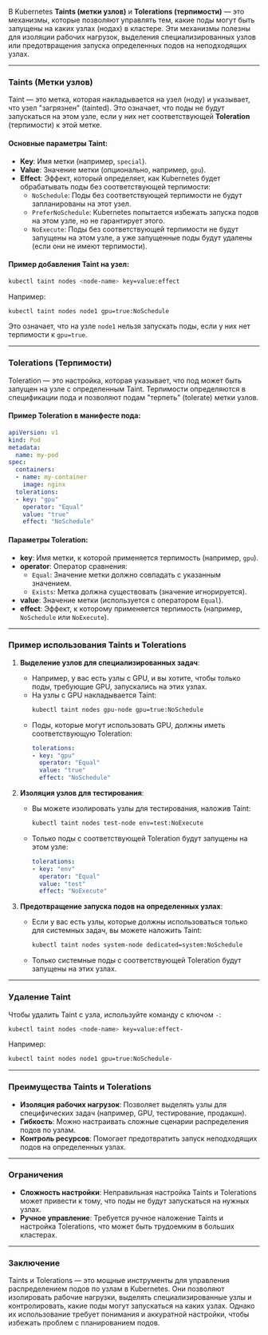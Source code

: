 В Kubernetes **Taints (метки узлов)** и **Tolerations (терпимости)** — это механизмы, которые позволяют управлять тем, какие поды могут быть запущены на каких узлах (нодах) в кластере. Эти механизмы полезны для изоляции рабочих нагрузок, выделения специализированных узлов или предотвращения запуска определенных подов на неподходящих узлах.

---

### **Taints (Метки узлов)**

Taint — это метка, которая накладывается на узел (ноду) и указывает, что узел "загрязнен" (tainted). Это означает, что поды не будут запускаться на этом узле, если у них нет соответствующей **Toleration** (терпимости) к этой метке.

#### Основные параметры Taint:
- **Key**: Имя метки (например, `special`).
- **Value**: Значение метки (опционально, например, `gpu`).
- **Effect**: Эффект, который определяет, как Kubernetes будет обрабатывать поды без соответствующей терпимости:
  - `NoSchedule`: Поды без соответствующей терпимости не будут запланированы на этот узел.
  - `PreferNoSchedule`: Kubernetes попытается избежать запуска подов на этом узле, но не гарантирует этого.
  - `NoExecute`: Поды без соответствующей терпимости не будут запущены на этом узле, а уже запущенные поды будут удалены (если они не имеют терпимости).

#### Пример добавления Taint на узел:
```bash
kubectl taint nodes <node-name> key=value:effect
```
Например:
```bash
kubectl taint nodes node1 gpu=true:NoSchedule
```
Это означает, что на узле `node1` нельзя запускать поды, если у них нет терпимости к `gpu=true`.

---

### **Tolerations (Терпимости)**

Toleration — это настройка, которая указывает, что под может быть запущен на узле с определенным Taint. Терпимости определяются в спецификации пода и позволяют подам "терпеть" (tolerate) метки узлов.

#### Пример Toleration в манифесте пода:
```yaml
apiVersion: v1
kind: Pod
metadata:
  name: my-pod
spec:
  containers:
  - name: my-container
    image: nginx
  tolerations:
  - key: "gpu"
    operator: "Equal"
    value: "true"
    effect: "NoSchedule"
```

#### Параметры Toleration:
- **key**: Имя метки, к которой применяется терпимость (например, `gpu`).
- **operator**: Оператор сравнения:
  - `Equal`: Значение метки должно совпадать с указанным значением.
  - `Exists`: Метка должна существовать (значение игнорируется).
- **value**: Значение метки (используется с оператором `Equal`).
- **effect**: Эффект, к которому применяется терпимость (например, `NoSchedule` или `NoExecute`).

---

### **Пример использования Taints и Tolerations**

1. **Выделение узлов для специализированных задач**:
   - Например, у вас есть узлы с GPU, и вы хотите, чтобы только поды, требующие GPU, запускались на этих узлах.
   - На узлы с GPU накладывается Taint:
     ```bash
     kubectl taint nodes gpu-node gpu=true:NoSchedule
     ```
   - Поды, которые могут использовать GPU, должны иметь соответствующую Toleration:
     ```yaml
     tolerations:
     - key: "gpu"
       operator: "Equal"
       value: "true"
       effect: "NoSchedule"
     ```

2. **Изоляция узлов для тестирования**:
   - Вы можете изолировать узлы для тестирования, наложив Taint:
     ```bash
     kubectl taint nodes test-node env=test:NoExecute
     ```
   - Только поды с соответствующей Toleration будут запущены на этом узле:
     ```yaml
     tolerations:
     - key: "env"
       operator: "Equal"
       value: "test"
       effect: "NoExecute"
     ```

3. **Предотвращение запуска подов на определенных узлах**:
   - Если у вас есть узлы, которые должны использоваться только для системных задач, вы можете наложить Taint:
     ```bash
     kubectl taint nodes system-node dedicated=system:NoSchedule
     ```
   - Только системные поды с соответствующей Toleration будут запущены на этих узлах.

---

### **Удаление Taint**

Чтобы удалить Taint с узла, используйте команду с ключом `-`:
```bash
kubectl taint nodes <node-name> key=value:effect-
```
Например:
```bash
kubectl taint nodes node1 gpu=true:NoSchedule-
```

---

### **Преимущества Taints и Tolerations**
- **Изоляция рабочих нагрузок**: Позволяет выделять узлы для специфических задач (например, GPU, тестирование, продакшн).
- **Гибкость**: Можно настраивать сложные сценарии распределения подов по узлам.
- **Контроль ресурсов**: Помогает предотвратить запуск неподходящих подов на определенных узлах.

---

### **Ограничения**
- **Сложность настройки**: Неправильная настройка Taints и Tolerations может привести к тому, что поды не будут запускаться на нужных узлах.
- **Ручное управление**: Требуется ручное наложение Taints и настройка Tolerations, что может быть трудоемким в больших кластерах.

---

### **Заключение**
Taints и Tolerations — это мощные инструменты для управления распределением подов по узлам в Kubernetes. Они позволяют изолировать рабочие нагрузки, выделять специализированные узлы и контролировать, какие поды могут запускаться на каких узлах. Однако их использование требует понимания и аккуратной настройки, чтобы избежать проблем с планированием подов.

